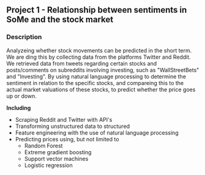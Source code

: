 ## Project 1 - Relationship between sentiments in SoMe and the stock market 

### Description
Analyzeing whether stock movements can be predicted in the short term. We are ding this by collecting data from the platforms Twitter and Reddit. We retrieved data from tweets regarding certain stocks and posts/comments on subreddits involving investing, such as "WallStreetBets" and "Investing". By using natural language processing to determine the sentiment in relation to the specific stocks, and compareing this to the actual market valuations of these stocks, to predict whether the price goes up or down.

**Including**
  - Scraping Reddit and Twitter with API's
  - Transforming unstructured data to structured
  - Feature engineering with the use of natural language processing
  - Predicting prices using, but not limited to
    - Random Forest
    - Extreme gradient boosting
    - Support vector machines
    - Logistic regression






